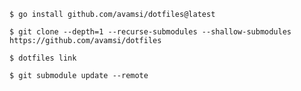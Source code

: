 ```
$ go install github.com/avamsi/dotfiles@latest
```

```
$ git clone --depth=1 --recurse-submodules --shallow-submodules https://github.com/avamsi/dotfiles
```

```
$ dotfiles link
```

```
$ git submodule update --remote
```
